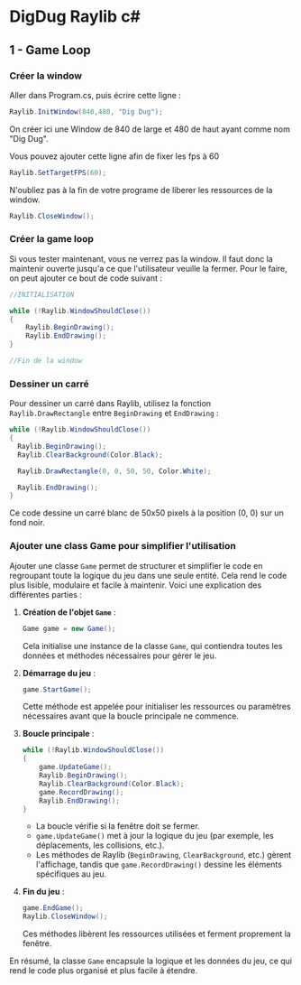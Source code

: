 # DigDug Raylib c#

## 1 - Game Loop

### Créer la window 

Aller dans Program.cs, puis écrire cette ligne :

``` csharp
Raylib.InitWindow(840,480, "Dig Dug");
```

On créer ici une Window de 840 de large et 480 de haut ayant comme nom "Dig Dug".

Vous pouvez ajouter cette ligne afin de fixer les fps à 60
``` csharp
Raylib.SetTargetFPS(60);
```

N'oubliez pas à la fin de votre programe de liberer les ressources de la window.
``` csharp
Raylib.CloseWindow();
```

### Créer la game loop

Si vous tester maintenant, vous ne verrez pas la window. Il faut donc la maintenir ouverte jusqu'a ce que l'utilisateur veuille la fermer.
Pour le faire, on peut ajouter ce bout de code suivant : 
``` csharp
//INITIALISATION

while (!Raylib.WindowShouldClose())
{
    Raylib.BeginDrawing();
    Raylib.EndDrawing();
}

//Fin de la window
```

### Dessiner un carré

Pour dessiner un carré dans Raylib, utilisez la fonction `Raylib.DrawRectangle` entre `BeginDrawing` et `EndDrawing` :

```csharp
while (!Raylib.WindowShouldClose())
{
  Raylib.BeginDrawing();
  Raylib.ClearBackground(Color.Black);

  Raylib.DrawRectangle(0, 0, 50, 50, Color.White);

  Raylib.EndDrawing();
}
```
Ce code dessine un carré blanc de 50x50 pixels à la position (0, 0) sur un fond noir.

### Ajouter une class Game pour simplifier l'utilisation

Ajouter une classe `Game` permet de structurer et simplifier le code en regroupant toute la logique du jeu dans une seule entité. Cela rend le code plus lisible, modulaire et facile à maintenir. Voici une explication des différentes parties :

1. **Création de l'objet `Game`** :
   ```csharp
   Game game = new Game();
   ```
   Cela initialise une instance de la classe `Game`, qui contiendra toutes les données et méthodes nécessaires pour gérer le jeu.

2. **Démarrage du jeu** :
   ```csharp
   game.StartGame();
   ```
   Cette méthode est appelée pour initialiser les ressources ou paramètres nécessaires avant que la boucle principale ne commence.

3. **Boucle principale** :
   ```csharp
   while (!Raylib.WindowShouldClose())
   {
       game.UpdateGame();
       Raylib.BeginDrawing();
       Raylib.ClearBackground(Color.Black);
       game.RecordDrawing();
       Raylib.EndDrawing();
   }
   ```
   - La boucle vérifie si la fenêtre doit se fermer.
   - `game.UpdateGame()` met à jour la logique du jeu (par exemple, les déplacements, les collisions, etc.).
   - Les méthodes de Raylib (`BeginDrawing`, `ClearBackground`, etc.) gèrent l'affichage, tandis que `game.RecordDrawing()` dessine les éléments spécifiques au jeu.

4. **Fin du jeu** :
   ```csharp
   game.EndGame();
   Raylib.CloseWindow();
   ```
   Ces méthodes libèrent les ressources utilisées et ferment proprement la fenêtre.

En résumé, la classe `Game` encapsule la logique et les données du jeu, ce qui rend le code plus organisé et plus facile à étendre.